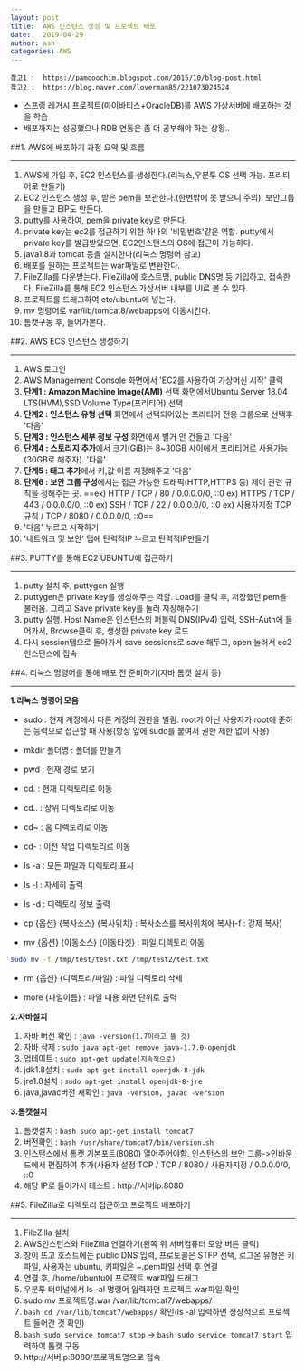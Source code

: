 ```yaml
---
layout: post
title:  AWS 인스턴스 생성 및 프로젝트 배포
date:   2019-04-29
author: ash
categories: AWS
---
```


```
참고1 :  https://pamooochim.blogspot.com/2015/10/blog-post.html
참고2 :  https://blog.naver.com/loverman85/221073024524
```

- 스프링 레거시 프로젝트(마이바티스+OracleDB)를 AWS 가상서버에 배포하는 것을 학습
- 배포까지는 성공했으나 RDB 연동은 좀 더 공부해야 하는 상황..


##1. AWS에 배포하기 과정 요약 및 흐름

* * *



1. AWS에 가입 후, EC2 인스턴스를 생성한다.(리눅스,우분투 OS 선택 가능. 프리티어로 만들기)
1. EC2 인스턴스 생성 후, 받은 pem을 보관한다.(한번밖에 못 받으니 주의). 보안그룹을 만들고 EIP도 만든다.
1. putty를 사용하여, pem을 private key로 만든다.
1. private key는 ec2를 접근하기 위한 하나의 '비밀번호'같은 역할. putty에서 private key를 발급받았으면, EC2인스턴스의 OS에 접근이 가능하다.
1. java1.8과 tomcat 등을 설치한다(리눅스 명령어 참고)
1. 배포를 원하는 프로젝트는 war파일로 변환한다.
1. FileZilla를 다운받는다. FileZilla에 호스트명, public DNS명 등 기입하고, 접속한다. FileZilla를 통해 EC2 인스턴스 가상서버 내부를 UI로 볼 수 있다.
1. 프로젝트를 드래그하여 etc/ubuntu에 넣는다.
1. mv 명령어로 var/lib/tomcat8/webapps에 이동시킨다.
1. 톰캣구동 후, 들어가본다.

##2. AWS ECS 인스턴스 생성하기

* * *


1. AWS 로그인
1. AWS Management Console 화면에서 'EC2를 사용하여 가상머신 시작' 클릭
1. **단계1 : Amazon Machine Image(AMI)** 선택 화면에서Ubuntu Server 18.04 LTS(HVM),SSD Volume Type(프리티어) 선택
1. **단계2 : 인스턴스 유형 선택** 화면에서 선택되어있는 프리티어 전용 그룹으로 선택후 '다음'
1. **단계3 : 인스턴스 세부 정보 구성** 화면에서 별거 안 건들고 '다음'
1. **단계4 : 스토리지 추가**에서 크기(GiB)는 8~30GB 사이에서 프리티어로 사용가능(30GB로 해주자). '다음'
1. **단계5 : 태그 추가**에서 키,값 이름 지정해주고 '다음'
1. **단계6 : 보안 그룹 구성**에서는 접근 가능한 트래픽(HTTP,HTTPS 등) 제어 관련 규칙을 정해주는 곳. 
==ex) HTTP / TCP / 80 / 0.0.0.0/0, ::0
ex) HTTPS / TCP / 443 / 0.0.0.0/0, ::0
ex) SSH / TCP / 22 / 0.0.0.0/0, ::0
ex) 사용자지정 TCP 규칙 / TCP / 8080 / 0.0.0.0/0, ::0==
1. '다음' 누르고 시작하기
1. '네트워크 및 보안' 탭에 탄력적IP 누르고 탄력적IP만들기

##3. PUTTY를 통해 EC2 UBUNTU에 접근하기

* * *


1. putty 설치 후, puttygen 실행
1. puttygen은 private key를 생성해주는 역할. Load를 클릭 후, 저장했던 pem을 불러옴. 그리고 Save private key를 눌러 저장해주기
1. putty 실행. Host Name은 인스턴스의 퍼블릭 DNS(IPv4) 입력, SSH-Auth에 들어가서, Browse클릭 후, 생성한 private key 로드
1. 다시 session탭으로 돌아가서 save sessions로 save 해두고, open 눌러서 ec2 인스턴스에 접속

##4. 리눅스 명령어를 통해 배포 전 준비하기(자바,톰캣 설치 등)

* * *


**1.리눅스 명령어 모음**

- sudo : 현재 계정에서 다른 계정의 권한을 빌림. root가 아닌 사용자가 root에 준하는 능력으로 접근할 때 사용(항상 앞에 sudo를 붙여서 권한 제한 없이 사용)
- mkdir 폴더명 : 폴더를 만들기
- pwd : 현재 경로 보기
- cd. : 현재 디렉토리로 이동
- cd.. : 상위 디렉토리로 이동
- cd~ : 홈 디렉토리로 이동
- cd- : 이전 작업 디렉토리로 이동

- ls -a : 모든 파일과 디렉토리 표시
- ls -l : 자세히 출력
- ls -d : 디렉토리 정보 출력

- cp {옵션} {복사소스} {복사위치} : 복사소스를 복사위치에 복사(-f : 강제 복사)
- mv {옵션} {이동소스} {이동타겟} : 파일,디렉토리 이동
```bash
sudo mv -f /tmp/test/test.txt /tmp/test2/test.txt
```
- rm {옵션} {디렉토리/파일} : 파일 디렉토리 삭제

- more {파일이름} : 파일 내용 화면 단위로 출력

**2.자바설치**

1. 자바 버전 확인 : ```java -version(1.7이라고 뜰 것)```
1. 자바 삭제 : ```sudo java apt-get remove java-1.7.0-openjdk```
1. 업데이트 : ```sudo apt-get update(지속적으로)```
1. jdk1.8설치 : ```sudo apt-get install openjdk-8-jdk```
1. jre1.8설치 : ```sudo apt-get install openjdk-8-jre```
1. java,javac버전 재확인 : ```java -version, javac -version```

**3.톰캣설치**

1. 톰캣설치 : ```bash sudo apt-get install tomcat7```
1. 버전확인 : ```bash /usr/share/tomcat7/bin/version.sh```
1. 인스턴스에서 톰캣 기본포트(8080) 열어주어야함. 인스턴스의 보안 그룹->인바운드에서 편집하여 추가(사용자 설정 TCP / TCP / 8080 / 사용자지정 / 0.0.0.0/0, ::0
1. 해당 IP로 들어가서 테스트 : http://서버ip:8080

##5. FileZilla로 디렉토리 접근하고 프로젝트 배포하기

* * *


1. FileZilla 설치
2. AWS인스턴스와 FileZilla 연결하기(왼쪽 위 서버컴퓨터 모양 버튼 클릭)
3. 창이 뜨고 호스트에는 public DNS 입력, 프로토콜은 STFP 선택, 로그온 유형은 키파일, 사용자는 ubuntu, 키파일은 ~.pem파일 선택 후 연결
4. 연결 후, /home/ubuntu에 프로젝트 war파일 드래그
5. 우분투 터미널에서 ls -al 명령어 입력하면 프로젝트 war파일 확인
6. sudo mv 프로젝트명.war /var/lib/tomcat7/webapps/
7. ```bash cd /var/lib/tomcat7/webapps/``` 확인(ls -al 입력하면 정상적으로 프로젝트 들어간 것 확인)
8. ```bash sudo service tomcat7 stop``` -> ```bash sudo service tomcat7 start``` 입력하여 톰캣 구동
9. http://서버ip:8080/프로젝트명으로 접속